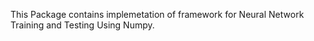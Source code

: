 This Package contains implemetation of framework for Neural Network Training and Testing Using Numpy.
